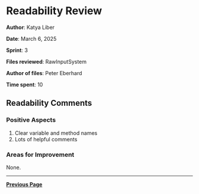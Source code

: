 # Readability Review

**Author**: Katya Liber

**Date**: March 6, 2025

**Sprint**: 3

**Files reviewed**: RawInputSystem

**Author of files**: Peter Eberhard

**Time spent**: 10

## Readability Comments

### Positive Aspects

1. Clear variable and method names
2. Lots of helpful comments


### Areas for Improvement

None.

---

[**Previous Page**](../README.md)
